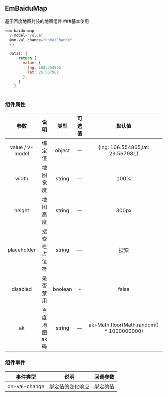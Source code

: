 ## EmBaiduMap
基于百度地图封装的地图组件
###基本使用
````javascript
<em-baidu-map 
  v-model="value"  
  @on-val-change="onValChange"
  />

  data() {
      return {
        value: {
          lng: 102.554865,
          lat: 26.567981
        },
      }
    }
  
````
### 组件属性
|       参数        |   说明    |   类型    | 可选值 |                    默认值                    |
|:---------------:|:-------:|:-------:|:---:|:-----------------------------------------:|
| value / v-model |   绑定值   | object  |  —  |     {lng: 106.554865,lat: 29.567981}      |
|      width      |  地图宽度   | string  |  —  |                   100%                    |
|     height      |  地图高度   | string  |  —  |                   300px                   |
|   placeholder   | 搜索栏占位符  | string  |  —  |                    搜索                     |
|    disabled     |  是否禁用   | boolean |  -  |                   false                   |
|       ak        | 百度地图ak码 | string  |  —  | ak+Math.floor(Math.random() * 1000000000) |
### 组件事件
|     事件类型      |    说明    | 回调参数 |
|:-------------:|:--------:|:----:|
| on-val-change | 绑定值的变化响应 | 绑定的值 |

